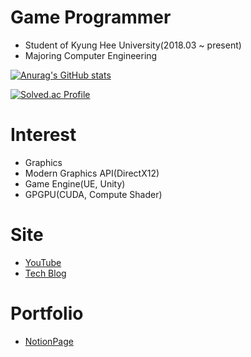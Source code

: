 # Game Programmer
- Student of Kyung Hee University(2018.03 ~ present)
- Majoring Computer Engineering

[![Anurag's GitHub stats](https://github-readme-stats.vercel.app/api?username=yuntaewoong&hide=contribs,prs,issues&theme=tokyonight)](https://github.com/anuraghazra/github-readme-stats)

[![Solved.ac Profile](http://mazassumnida.wtf/api/v2/generate_badge?boj=15ywt)](https://solved.ac/15ywt/)

# Interest
- Graphics
- Modern Graphics API(DirectX12)
- Game Engine(UE, Unity)
- GPGPU(CUDA, Compute Shader)

# Site
- [YouTube](https://www.youtube.com/channel/UC4ThKyd6K1Ha7NPBKARFqBA)
- [Tech Blog](https://velog.io/@15ywt)

# Portfolio
- [NotionPage](https://15ywt.notion.site/741ec0650a82407a8bbda5f7fec8676c)
